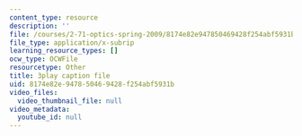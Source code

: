 ```yaml
---
content_type: resource
description: ''
file: /courses/2-71-optics-spring-2009/8174e82e947850469428f254abf5931b_jNSvbmc_ecM.vtt
file_type: application/x-subrip
learning_resource_types: []
ocw_type: OCWFile
resourcetype: Other
title: 3play caption file
uid: 8174e82e-9478-5046-9428-f254abf5931b
video_files:
  video_thumbnail_file: null
video_metadata:
  youtube_id: null
---
```

